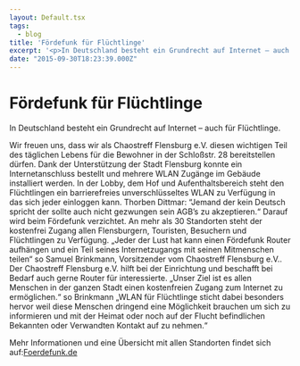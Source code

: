 ```yaml
---
layout: Default.tsx
tags:
  - blog
title: 'Fördefunk für Flüchtlinge'
excerpt: '<p>In Deutschland besteht ein Grundrecht auf Internet – auch für Flüchtlinge. Wir freuen uns, dass wir als Chaostreff Flensburg e.V. diesen wichtigen Teil des täglichen Lebens für die Bewohner in <a href="https://chaostreff-flensburg.de/2015/foerdefunk-fuer-fluechtlinge/" class="more-link">[&hellip;]</a></p>'
date: "2015-09-30T18:23:39.000Z"
---
```

# Fördefunk für Flüchtlinge

<section class="post-content">In Deutschland besteht ein Grundrecht auf Internet – auch für Flüchtlinge.</p>
<p>Wir freuen uns, dass wir als Chaostreff Flensburg e.V. diesen wichtigen Teil des täglichen Lebens für die Bewohner in der Schloßstr. 28 bereitstellen dürfen. Dank der Unterstützung der Stadt Flensburg konnte ein Internetanschluss bestellt und mehrere WLAN Zugänge im Gebäude installiert werden. In der Lobby, dem Hof und Aufenthaltsbereich steht den Flüchtlingen ein barrierefreies unverschlüsseltes WLAN zu Verfügung in das sich jeder einloggen kann. Thorben Dittmar: “Jemand der kein Deutsch spricht der sollte auch nicht gezwungen sein AGB&#8217;s zu akzeptieren.“ Darauf wird beim Fördefunk verzichtet. An mehr als 30 Standorten steht der kostenfrei Zugang allen Flensburgern, Touristen, Besuchern und Flüchtlingen zu Verfügung. „Jeder der Lust hat kann einen Fördefunk Router aufhängen und ein Teil seines Internetzugangs mit seinen Mitmenschen teilen“ so Samuel Brinkmann, Vorsitzender vom Chaostreff Flensburg e.V.. Der Chaostreff Flensburg e.V. hilft bei der Einrichtung und beschafft bei Bedarf auch gerne Router für interessierte. „Unser Ziel ist es allen Menschen in der ganzen Stadt einen kostenfreien Zugang zum Internet zu ermöglichen.“ so Brinkmann „WLAN für Flüchtlinge sticht dabei besonders hervor weil diese Menschen dringend eine Möglichkeit brauchen um sich zu informieren und mit der Heimat oder noch auf der Flucht befindlichen Bekannten oder Verwandten Kontakt auf zu nehmen.“</p>
<p>Mehr Informationen und eine Übersicht mit allen Standorten findet sich auf:<a href="http://foerdefunk.de/">Foerdefunk.de</a></p>
</section>

